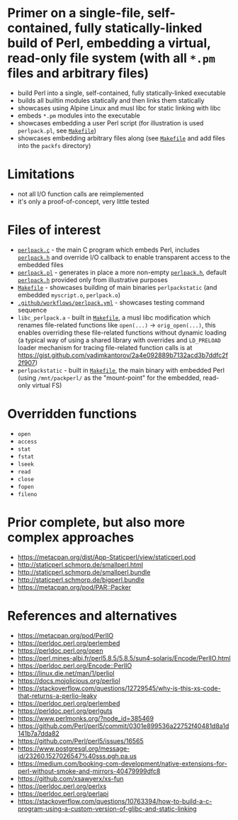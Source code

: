 # Primer on a single-file, self-contained, fully statically-linked build of Perl, embedding a virtual, read-only file system (with all `*.pm` files and arbitrary files)
- build Perl into a single, self-contained, fully statically-linked executable
- builds all builtin modules statically and then links them statically
- showcases using Alpine Linux and musl libc for static linking with libc
- embeds `*.pm` modules into the executable
- showcases embedding a user Perl script (for illustration is used `perlpack.pl`, see [`Makefile`](./Makefile))
- showcases embedding arbitrary files along (see [`Makefile`](./Makefile) and add files into the `packfs` directory)

# Limitations
- not all I/O function calls are reimplemented
- it's only a proof-of-concept, very little tested

# Files of interest
- [`perlpack.c`](./perlpack.c) - the main C program which embeds Perl, includes [`perlpack.h`](./perlpack.h) and override I/O callback to enable transparent access to the embedded files
- [`perlpack.pl`](./perlpack.pl) - generates in place a more non-empty [`perlpack.h`](./perlpack.h), default [`perlpack.h`](./perlpack.h) provided only from illustrative purposes
- [`Makefile`](./Makefile) - showcases building of main binaries `perlpackstatic` (and embedded `myscript.o`, `perlpack.o`)
- [`.github/workflows/perlpack.yml`](.github/workflows/perlpack.yml) - showcases testing command sequence
- `libc_perlpack.a` - built in [`Makefile`](./Makefile), a musl libc modification which renames file-related functions like `open(...)` -> `orig_open(...)`, this enables overriding these file-related functions without dynamic loading (a typical way of using a shared library with overrides and `LD_PRELOAD` loader mechanism for tracing file-related function calls is at https://gist.github.com/vadimkantorov/2a4e092889b7132acd3b7ddfc2f2f907)
- `perlpackstatic` - built in [`Makefile`](./Makefile), the main binary with embedded Perl (using `/mnt/packperl/` as the "mount-point" for the embedded, read-only virtual FS)

# Overridden functions
- `open`
- `access`
- `stat`
- `fstat`
- `lseek`
- `read`
- `close`
- `fopen`
- `fileno`

# Prior complete, but also more complex approaches
- https://metacpan.org/dist/App-Staticperl/view/staticperl.pod
- http://staticperl.schmorp.de/smallperl.html
- http://staticperl.schmorp.de/smallperl.bundle
- http://staticperl.schmorp.de/bigperl.bundle
- https://metacpan.org/pod/PAR::Packer

# References and alternatives
- https://metacpan.org/pod/PerlIO
- https://perldoc.perl.org/perlembed
- https://perldoc.perl.org/open
- https://perl.mines-albi.fr/perl5.8.5/5.8.5/sun4-solaris/Encode/PerlIO.html
- https://perldoc.perl.org/Encode::PerlIO
- https://linux.die.net/man/1/perliol
- https://docs.mojolicious.org/perliol
- https://stackoverflow.com/questions/12729545/why-is-this-xs-code-that-returns-a-perlio-leaky
- https://perldoc.perl.org/perlembed
- https://perldoc.perl.org/perlguts
- https://www.perlmonks.org/?node_id=385469
- https://github.com/Perl/perl5/commit/0301e899536a22752f40481d8a1d141b7a7dda82
- https://github.com/Perl/perl5/issues/16565
- https://www.postgresql.org/message-id/23260.1527026547%40sss.pgh.pa.us
- https://medium.com/booking-com-development/native-extensions-for-perl-without-smoke-and-mirrors-40479999dfc8
- https://github.com/xsawyerx/xs-fun
- https://perldoc.perl.org/perlxs
- https://perldoc.perl.org/perlapi
- https://stackoverflow.com/questions/10763394/how-to-build-a-c-program-using-a-custom-version-of-glibc-and-static-linking

